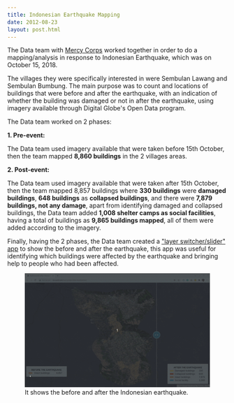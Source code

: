 ```yaml
---
title: Indonesian Earthquake Mapping
date: 2012-08-23
layout: post.html
---
```


The Data team with [Mercy Corps](https://www.mercycorps.org/) worked together in order to do a mapping/analysis in response to Indonesian Earthquake, which was on October 15, 2018.

The villages they were specifically interested in were Sembulan Lawang and Sembulan Bumbung. The main purpose was to count and locations of buildings that were before and after the earthquake, with an indication of whether the building was damaged or not in after the earthquake, using imagery available through Digital Globe's Open Data program.

The Data team worked on 2 phases:

<b>1. Pre-event:</b>

The Data team used imagery available that were taken before 15th October, then the team mapped <b>8,860 buildings</b> in the 2 villages areas.

<b>2. Post-event:</b>

The Data team used imagery available that were taken after 15th October, then the team mapped 8,857 buildings where <b>330 buildings</b> were <b>damaged buildings</b>, <b>648 buildings</b> as <b>collapsed buildings</b>, and there were <b>7,879 buildings, not any damage</b>, apart from identifying damaged and collapsed buildings, the Data team added <b>1,008 shelter camps as social facilities</b>, having a total of buildings as <b>9,865 buildings mapped</b>, all of them were added according to the imagery.

Finally, having the 2 phases, the Data team created a ["layer switcher/slider" app](http://devseed.com/mercycorps-data-visualization/) to show the before and after the earthquake, this app was useful for identifying which buildings were affected by the earthquake and bringing help to people who had been affected.

<figure class="align-center">
  <img src="/assets/images/mapping_6.gif"/>
  <figcaption>It shows the before and after the Indonesian earthquake.</figcaption>
</figure>
